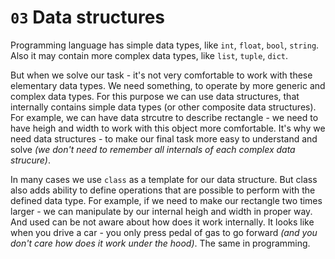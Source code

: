 # `03` Data structures

Programming language has simple data types, like `int`, `float`, `bool`, `string`.
Also it may contain more complex data types, like `list`, `tuple`, `dict`.

But when we solve our task - it's not very comfortable to work with these elementary data types.
We need something, to operate by more generic and complex data types.
For this purpose we can use data structures, that internally contains simple data types (or other composite data structures).
For example, we can have data strcutre to describe rectangle - we need to have heigh
and width to work with this object more comfortable. It's why we need data structures - to
make our final task more easy to understand and solve *(we don't need to remember all internals of
each complex data strucure)*.

In many cases we use `class` as a template for our data structure. But class also adds ability
to define operations that are possible to perform with the defined data type. For example, if we
need to make our rectangle two times larger - we can manipulate by our internal heigh and width
in proper way. And used can be not aware about how does it work internally.
It looks like when you drive a car - you only press pedal of gas to go forward
*(and you don't care how does it work under the hood)*. The same in programming.
